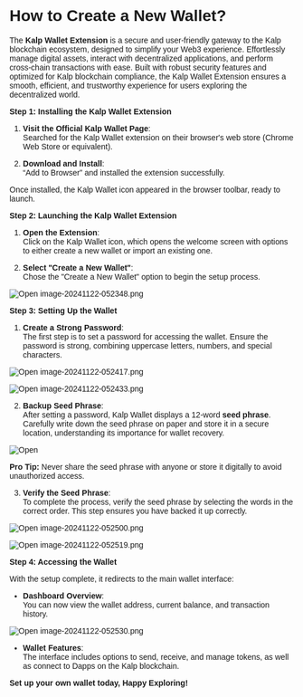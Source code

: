 <style>  body { font-family: "Source Sans 3", sans-serif!important; }</style>
<link href="https://fonts.googleapis.com/css2?family=Source+Sans+3:ital,wght@0,200..900;1,200..900&display=swap" rel="stylesheet">    
<link rel="stylesheet" href="https://fonts.googleapis.com/icon?family=Material+Icons">

# How to Create a New Wallet?

The **Kalp Wallet Extension** is a secure and user-friendly gateway to the Kalp blockchain ecosystem, designed to simplify your Web3 experience. Effortlessly manage digital assets, interact with decentralized applications, and perform cross-chain transactions with ease. Built with robust security features and optimized for Kalp blockchain compliance, the Kalp Wallet Extension ensures a smooth, efficient, and trustworthy experience for users exploring the decentralized world.

**Step 1: Installing the Kalp Wallet Extension**

1.  **Visit the Official Kalp Wallet Page**:  
    Searched for the Kalp Wallet extension on their browser's web store (Chrome Web Store or equivalent).
    
2.  **Download and Install**:  
    “Add to Browser” and installed the extension successfully.
    

Once installed, the Kalp Wallet icon appeared in the browser toolbar, ready to launch.

**Step 2: Launching the Kalp Wallet Extension**

1.  **Open the Extension**:  
    Click on the Kalp Wallet icon, which opens the welcome screen with options to either create a new wallet or import an existing one.
    
2.  **Select "Create a New Wallet"**:  
    Chose the "Create a New Wallet" option to begin the setup process.
    

![Open image-20241122-052348.png](https://doc-images-kalp-studio.s3.ap-south-1.amazonaws.com/Extension+Images/How+to+creat+new+wallet/I1.png)


**Step 3: Setting Up the Wallet**

1.  **Create a Strong Password**:  
    The first step is to set a password for accessing the wallet. Ensure the password is strong, combining uppercase letters, numbers, and special characters.
    

![Open image-20241122-052417.png](https://doc-images-kalp-studio.s3.ap-south-1.amazonaws.com/Extension+Images/How+to+creat+new+wallet/I2.png)


![Open image-20241122-052433.png](https://doc-images-kalp-studio.s3.ap-south-1.amazonaws.com/Extension+Images/How+to+creat+new+wallet/I3.png)


2.  **Backup Seed Phrase**:  
    After setting a password, Kalp Wallet displays a 12-word **seed phrase**. Carefully write down the seed phrase on paper and store it in a secure location, understanding its importance for wallet recovery.
    

![Open](https://doc-images-kalp-studio.s3.ap-south-1.amazonaws.com/Extension+Images/How+to+creat+new+wallet/I4.png)

**Pro Tip:** Never share the seed phrase with anyone or store it digitally to avoid unauthorized access.

3.  **Verify the Seed Phrase**:  
    To complete the process, verify the seed phrase by selecting the words in the correct order. This step ensures you have backed it up correctly.
    

![Open image-20241122-052500.png](https://doc-images-kalp-studio.s3.ap-south-1.amazonaws.com/Extension+Images/How+to+creat+new+wallet/I5.png)


![Open image-20241122-052519.png](https://doc-images-kalp-studio.s3.ap-south-1.amazonaws.com/Extension+Images/How+to+creat+new+wallet/I6.png)


**Step 4: Accessing the Wallet**

With the setup complete, it redirects to the main wallet interface:

-   **Dashboard Overview**:  
    You can now view the wallet address, current balance, and transaction history.
    

![Open image-20241122-052530.png](https://doc-images-kalp-studio.s3.ap-south-1.amazonaws.com/Extension+Images/How+to+creat+new+wallet/I7.png)


-   **Wallet Features**:  
    The interface includes options to send, receive, and manage tokens, as well as connect to Dapps on the Kalp blockchain.
    

**Set up your own wallet today, Happy Exploring!**





